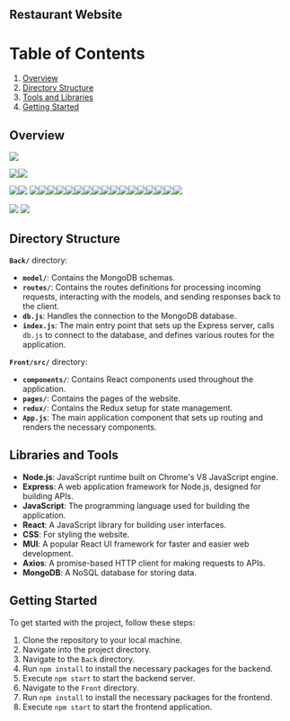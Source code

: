 ## Restaurant Website

# Table of Contents

1. [Overview](#overview)
2. [Directory Structure](#directory-structure)
3. [Tools and Libraries](#tools-and-libraries)
4. [Getting Started](#getting-started)

## Overview

![](README/1.jpg)

![](README/2.jpg)![](README/3.jpg)

![](README/4.jpg)![](README/5.jpg)
![](README/6.jpg)![](README/7.jpg)![](README/8.jpg)![](README/9.jpg)![](README/10.jpg)![](README/11.jpg)![](README/12.jpg)![](README/13.jpg)![](README/14.jpg)![](README/15.jpg)![](README/16.jpg)![](README/17.jpg)![](README/18.jpg)![](README/19.jpg)![](README/20.jpg)![](README/21.jpg)![](README/22.jpg)

![](README/23.jpg)
![](README/24.jpg)

## Directory Structure

**`Back/`** directory:
- **`model/`**: Contains the MongoDB schemas.
- **`routes/`**: Contains the routes definitions for processing incoming requests, interacting with the models, and sending responses back to the client.
- **`db.js`**: Handles the connection to the MongoDB database.
- **`index.js`**: The main entry point that sets up the Express server, calls `db.js` to connect to the database, and defines various routes for the application.


**`Front/src/`** directory:
- **`components/`**: Contains React components used throughout the application.
- **`pages/`**: Contains the pages of the website.
- **`redux/`**: Contains the Redux setup for state management.
- **`App.js`**: The main application component that sets up routing and renders the necessary components.

## Libraries and Tools

- **Node.js**: JavaScript runtime built on Chrome's V8 JavaScript engine.
- **Express**: A web application framework for Node.js, designed for building APIs.
- **JavaScript**: The programming language used for building the application.
- **React**: A JavaScript library for building user interfaces.
- **CSS**: For styling the website.
- **MUI**: A popular React UI framework for faster and easier web development.
- **Axios**: A promise-based HTTP client for making requests to APIs.
- **MongoDB**: A NoSQL database for storing data.

## Getting Started

To get started with the project, follow these steps:

1. Clone the repository to your local machine.
2. Navigate into the project directory.
3. Navigate to the `Back` directory.
4. Run `npm install` to install the necessary packages for the backend.
5. Execute `npm start` to start the backend server.
6. Navigate to the `Front` directory.
7. Run `npm install` to install the necessary packages for the frontend.
8. Execute `npm start` to start the frontend application.